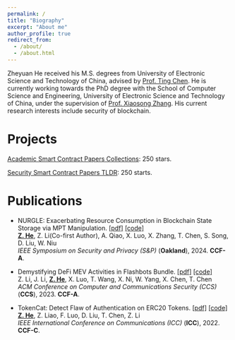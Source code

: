 ```yaml
---
permalink: /
title: "Biography"
excerpt: "About me"
author_profile: true
redirect_from: 
  - /about/
  - /about.html
---
```


Zheyuan He received his M.S. degrees from University of Electronic Science and Technology of China, advised by [Prof. Ting Chen](https://faculty.uestc.edu.cn/chenting/zh_CN/index.htm). He is currently working towards the PhD degree with the School of Computer Science and Engineering, University of Electronic Science and Technology of China, under the supervision of [Prof. Xiaosong Zhang](https://faculty.uestc.edu.cn/zhangxiaosong/zh_CN/index.htm). His current research interests include security of blockchain.

Projects
======
[Academic Smart Contract Papers Collections](https://github.com/hzysvilla/Academic_Smart_Contract_Papers): 250 stars.

[Security Smart Contract Papers TLDR](https://github.com/hzysvilla/Academic_Smart_Contract_Papers/blob/master/TLDR.md): 250 starts.

Publications
======

* NURGLE: Exacerbating Resource Consumption in Blockchain State Storage via MPT Manipulation. 
[[pdf]]()
[[code]]() <br>
<u><b>Z. He</b></u>, Z. Li(Co-first Author), A. Qiao, X. Luo, X. Zhang, T. Chen, S. Song, D. Liu, W. Niu <br>
<i>IEEE Symposium on Security and Privacy (S&P)</i> (**Oakland**), 2024. <b>CCF-A</b>.

* Demystifying DeFi MEV Activities in Flashbots Bundle. 
[[pdf]]()
[[code]]() <br>
Z. Li, J. Li, <u><b>Z. He</b></u>, X. Luo, T. Wang, X. Ni, W. Yang, X. Chen, T. Chen<br>
<i>ACM Conference on Computer and Communications Security (CCS)</i> (**CCS**), 2023. <b>CCF-A</b>.

* TokenCat: Detect Flaw of Authentication on ERC20 Tokens. 
[[pdf]]()
[[code]]() <br>
<u><b>Z. He</b></u>, Z. Liao, F. Luo, D. Liu, T. Chen, Z. Li<br>
<i>IEEE International Conference on Communications (ICC)</i> (**ICC**), 2022. <b>CCF-C</b>.
